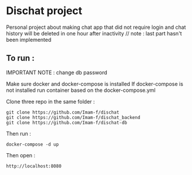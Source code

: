 # Dischat project

Personal project about making chat app that
did not require login and chat history will
be deleted in one hour after inactivity
// note : last part hasn't been implemented

## To run :
IMPORTANT NOTE : change db password

Make sure docker and docker-compose is installed
If docker-compose is not installed run container
based on the docker-compose.yml

Clone three repo in the same folder :
```shell
git clone https://github.com/Imam-f/dischat
git clone https://github.com/Imam-f/dischat_backend
git clone https://github.com/Imam-f/dischat-db
```

Then run :
```
docker-compose -d up
```

Then open :
```
http://localhost:8080
```